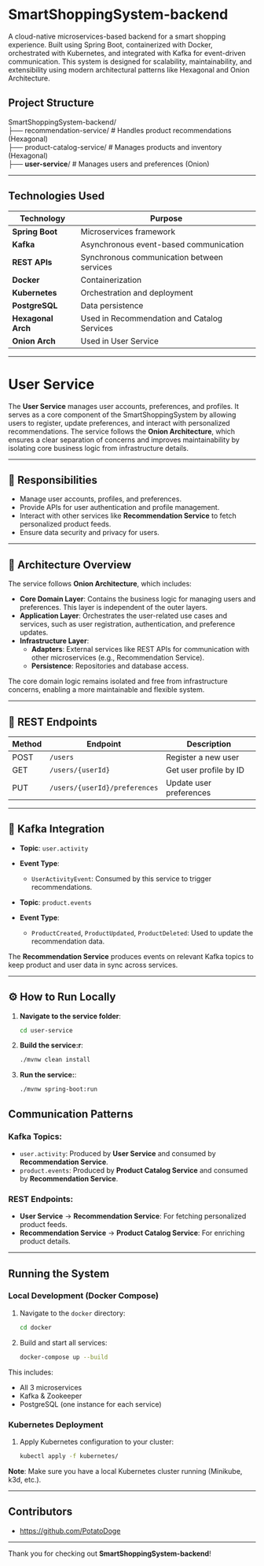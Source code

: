 SmartShoppingSystem-backend
===========================

A cloud-native microservices-based backend for a smart shopping experience. Built using Spring Boot, containerized with Docker, orchestrated with Kubernetes, and integrated with Kafka for event-driven communication. This system is designed for scalability, maintainability, and extensibility using modern architectural patterns like Hexagonal and Onion Architecture.

Project Structure
-----------------

SmartShoppingSystem-backend/\
├── recommendation-service/    # Handles product recommendations (Hexagonal)\
├── product-catalog-service/   # Manages products and inventory (Hexagonal)\
├── **user-service**/              # Manages users and preferences (Onion)

---

## Technologies Used

| Technology           | Purpose                                      |
|----------------------|----------------------------------------------|
| **Spring Boot**      | Microservices framework                      |
| **Kafka**            | Asynchronous event-based communication       |
| **REST APIs**        | Synchronous communication between services   |
| **Docker**           | Containerization                              |
| **Kubernetes**       | Orchestration and deployment                 |
| **PostgreSQL**       | Data persistence                             |
| **Hexagonal Arch**   | Used in Recommendation and Catalog Services  |
| **Onion Arch**       | Used in User Service                         |

---
# User Service

The **User Service** manages user accounts, preferences, and profiles. It serves as a core component of the SmartShoppingSystem by allowing users to register, update preferences, and interact with personalized recommendations. The service follows the **Onion Architecture**, which ensures a clear separation of concerns and improves maintainability by isolating core business logic from infrastructure details.

---

## 🧠 Responsibilities

- Manage user accounts, profiles, and preferences.
- Provide APIs for user authentication and profile management.
- Interact with other services like **Recommendation Service** to fetch personalized product feeds.
- Ensure data security and privacy for users.

---

## 🧱 Architecture Overview

The service follows **Onion Architecture**, which includes:

- **Core Domain Layer**: Contains the business logic for managing users and preferences. This layer is independent of the outer layers.
- **Application Layer**: Orchestrates the user-related use cases and services, such as user registration, authentication, and preference updates.
- **Infrastructure Layer**:
    - **Adapters**: External services like REST APIs for communication with other microservices (e.g., Recommendation Service).
    - **Persistence**: Repositories and database access.

The core domain logic remains isolated and free from infrastructure concerns, enabling a more maintainable and flexible system.

---


## 📡 REST Endpoints

| Method | Endpoint                      | Description                        |
|--------|-------------------------------|------------------------------------|
| POST   | `/users`                      | Register a new user        |
| GET    | `/users/{userId}`             | Get user profile by ID |
| PUT    | `/users/{userId}/preferences` | Update user preferences |

---

## 🔄 Kafka Integration

- **Topic**: `user.activity`
- **Event Type**:
    - `UserActivityEvent`: Consumed by this service to trigger recommendations.

- **Topic**: `product.events`
- **Event Type**:
    - `ProductCreated`, `ProductUpdated`, `ProductDeleted`: Used to update the recommendation data.

The **Recommendation Service** produces events on relevant Kafka topics to keep product and user data in sync across services.

---

## ⚙️ How to Run Locally

1. **Navigate to the service folder**:
   ```bash
   cd user-service


1. **Build the service:r**:
   ```bash
   ./mvnw clean install

1. **Run the service:**:
   ```bash
   ./mvnw spring-boot:run


## Communication Patterns

### Kafka Topics:
- `user.activity`: Produced by **User Service** and consumed by **Recommendation Service**.
- `product.events`: Produced by **Product Catalog Service** and consumed by **Recommendation Service**.

### REST Endpoints:
- **User Service** → **Recommendation Service**: For fetching personalized product feeds.
- **Recommendation Service** → **Product Catalog Service**: For enriching product details.

---

## Running the System

### Local Development (Docker Compose)

1. Navigate to the `docker` directory:
    ```bash
    cd docker
    ```

2. Build and start all services:
    ```bash
    docker-compose up --build
    ```

This includes:
- All 3 microservices
- Kafka & Zookeeper
- PostgreSQL (one instance for each service)

### Kubernetes Deployment

1. Apply Kubernetes configuration to your cluster:
    ```bash
    kubectl apply -f kubernetes/
    ```

**Note**: Make sure you have a local Kubernetes cluster running (Minikube, k3d, etc.).

---

## Contributors

- https://github.com/PotatoDoge

---

Thank you for checking out **SmartShoppingSystem-backend**!
